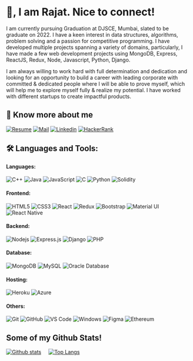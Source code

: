 <p align="center">
<h1>👋, I am Rajat. Nice to connect!</h2> 
</p>

<p>
  I am currently pursuing Graduation at DJSCE, Mumbai, slated to be graduate on 2022. I have a keen interest in data structures, algorithms, problem solving and a passion for competitive programming. I have developed multiple projects spanning a variety of domains, particularly, I have made a few web development projects using MongoDB, Express, ReactJS, Redux, Node, Javascript, Python, Django. 
</p>
<p>
  I am always willing to work hard with full determination and dedication and looking for an opportunity to build a career with leading corporate with committed & dedicated people where I will be able to prove myself, which will help me to explore myself fully & realize my potential. I have worked with different startups to create impactful products.
</p>

## 🔗 Know more about me 
[![Resume](https://img.shields.io/badge/-Resume-black?style=for-the-badge&logo=google-drive&logoColor=white)](https://drive.google.com/file/d/1pd_aw4OjpPQIv34q7pzDkErbCEKy3XTD/view?usp=sharing)
[![Mail](https://img.shields.io/badge/-Say%20Hi!-black?style=for-the-badge&logo=gmail)](mailto:rajatparab07@gmail.com)
[![Linkedin](https://img.shields.io/badge/-Rajat%20Parab-black?style=for-the-badge&logo=Linkedin)](https://www.linkedin.com/in/rajat-parab/)
[![HackerRank](https://img.shields.io/badge/-@rajatparab07-black?style=for-the-badge&logo=HackerRank&logoColor=green)](https://www.hackerrank.com/rajatparab07)


## 🛠 Languages and Tools:

#### Languages:
![C++](https://img.shields.io/badge/c++-%2300599C.svg?style=for-the-badge&logo=c%2B%2B&ogoColor=white)
![Java](https://img.shields.io/badge/java-%23ED8B00.svg?&style=for-the-badge&logo=java&logoColor=white)
![JavaScript](https://img.shields.io/badge/javascript%20-%23323330.svg?&style=for-the-badge&logo=javascript&logoColor=%23F7DF1E)
![C](https://img.shields.io/badge/c-%2300599C.svg?style=for-the-badge&logo=c&logoColor=white)
![Python](https://img.shields.io/badge/python%20-%2314354C.svg?&style=for-the-badge&logo=python&logoColor=white)
![Solidity](https://img.shields.io/badge/Solidity%20-%231572B6.svg?&style=for-the-badge&logo=solidity&logoColor=white)

#### Frontend:
![HTML5](https://img.shields.io/badge/html5%20-%23E34F26.svg?&style=for-the-badge&logo=html5&logoColor=white)
![CSS3](https://img.shields.io/badge/css3%20-%231572B6.svg?&style=for-the-badge&logo=css3&logoColor=white)
![React](https://img.shields.io/badge/react%20-%2320232a.svg?&style=for-the-badge&logo=react&logoColor=%2361DAFB)
![Redux](https://img.shields.io/badge/redux-%23593d88.svg?style=for-the-badge&logo=redux&logoColor=white)
![Bootstrap](https://img.shields.io/badge/bootstrap%20-%23563D7C.svg?&style=for-the-badge&logo=bootstrap&logoColor=white)
![Material UI](https://img.shields.io/badge/material%20ui%20-%230081CB.svg?&style=for-the-badge&logo=material-ui&logoColor=white)
![React Native](https://img.shields.io/badge/react_native%20-%2320232a.svg?&style=for-the-badge&logo=react&logoColor=%2361DAFB)

#### Backend:
![Nodejs](https://img.shields.io/badge/node.js%20-%2343853D.svg?&style=for-the-badge&logo=node.js&logoColor=white)
![Express.js](https://img.shields.io/badge/express.js%20-%23404d59.svg?&style=for-the-badge&logo=express)
![Django](https://img.shields.io/badge/django-%23092E20.svg?style=for-the-badge&logo=django&logoColor=white)
![PHP](https://img.shields.io/badge/PHP-black.svg?&style=for-the-badge&logo=php)

#### Database:
![MongoDB](https://img.shields.io/badge/MongoDB-%234ea94b.svg?&style=for-the-badge&logo=mongodb&logoColor=white)
![MySQL](https://img.shields.io/badge/mysql-%2300f.svg?&style=for-the-badge&logo=mysql&logoColor=white)
![Oracle Database](https://img.shields.io/badge/oracle%20-%23F00000.svg?&style=for-the-badge&logo=oracle&logoColor=white)

#### Hosting:
![Heroku](https://img.shields.io/badge/heroku%20-%23430098.svg?&style=for-the-badge&logo=heroku&logoColor=white)
![Azure](https://img.shields.io/badge/azure-%230072C6.svg?style=for-the-badge&logo=azure-devops&logoColor=white)

#### Others:
![Git](https://img.shields.io/badge/git%20-%23F05033.svg?&style=for-the-badge&logo=git&logoColor=white)
![GitHub](https://img.shields.io/badge/github%20-%23121011.svg?&style=for-the-badge&logo=github&logoColor=white)
![VS Code](https://img.shields.io/badge/VS%20Code%20-%230070D1.svg?&style=for-the-badge&logo=visual-studio-code&logoColor=white)
![Windows](https://img.shields.io/badge/Windows-0078D6?style=for-the-badge&logo=windows&logoColor=white)
![Figma](https://img.shields.io/badge/figma%20-%23F24E1E.svg?&style=for-the-badge&logo=figma&logoColor=white)
![Ethereum](https://img.shields.io/badge/Ethereum-0078D6?style=for-the-badge&logo=Ethereum&logoColor=white)

## Some of my Github Stats!

[![Github stats](https://github-readme-stats.vercel.app/api?username=rajat-07&show_icons=true&include_all_commits=true)](https://github.com/rajat-07/github-readme-stats)
&nbsp; &nbsp;
[![Top Langs](https://github-readme-stats.vercel.app/api/top-langs/?username=rajat-07&layout=compact)](https://github.com/rajat-07/github-readme-stats)

<br/>
